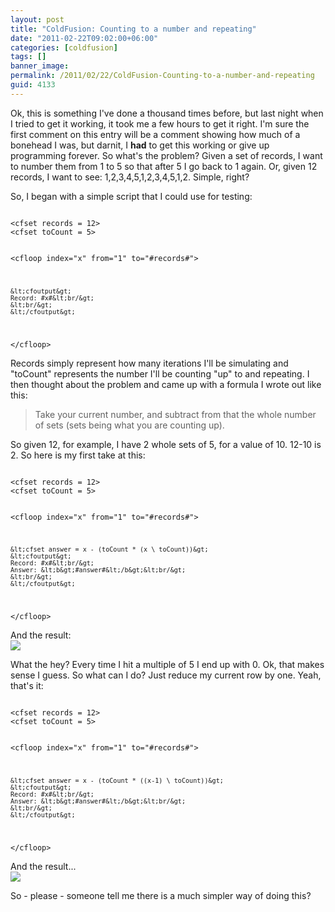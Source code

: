 ```yaml
---
layout: post
title: "ColdFusion: Counting to a number and repeating"
date: "2011-02-22T09:02:00+06:00"
categories: [coldfusion]
tags: []
banner_image: 
permalink: /2011/02/22/ColdFusion-Counting-to-a-number-and-repeating
guid: 4133
---
```


Ok, this is something I've done a thousand times before, but last night when I tried to get it working, it took me a few hours to get it right. I'm sure the first comment on this entry will be a comment showing how much of a bonehead I was, but darnit, I <b>had</b> to get this working or give up programming forever. So what's the problem? Given a set of records, I want to number them from 1 to 5 so that after 5 I go back to 1 again. Or, given 12 records, I want to see: 1,2,3,4,5,1,2,3,4,5,1,2. Simple, right?
<!--more-->
<p>

So, I began with a simple script that I could use for testing:

<p>

<code>
&lt;cfset records = 12&gt;
&lt;cfset toCount = 5&gt;

&lt;cfloop index="x" from="1" to="#records#"&gt;
	
	&lt;cfoutput&gt;
	Record: #x#&lt;br/&gt;	
	&lt;br/&gt;
	&lt;/cfoutput&gt;
&lt;/cfloop&gt;
</code>

<p>

Records simply represent how many iterations I'll be simulating and "toCount" represents the number I'll be counting "up" to and repeating. I then thought about the problem and came up with a formula I wrote out like this:

<p>

<blockquote>
Take your current number, and subtract from that the whole number of sets (sets being what you are counting up). 
</blockquote>

<p>

So given 12, for example, I have 2 whole sets of 5, for a value of 10. 12-10 is 2. So here is my first take at this:

<p>

<code>
&lt;cfset records = 12&gt;
&lt;cfset toCount = 5&gt;

&lt;cfloop index="x" from="1" to="#records#"&gt;
	
	&lt;cfset answer = x - (toCount * (x \ toCount))&gt;
	&lt;cfoutput&gt;
	Record: #x#&lt;br/&gt;	
	Answer: &lt;b&gt;#answer#&lt;/b&gt;&lt;br/&gt;
	&lt;br/&gt;
	&lt;/cfoutput&gt;
&lt;/cfloop&gt;
</code>

<p>

And the result:<br/>
<img src="https://static.raymondcamden.com/images/ScreenClip28.png" />

<p>

What the hey? Every time I hit a multiple of 5 I end up with 0. Ok, that makes sense I guess. So what can I do? Just reduce my current row by one. Yeah, that's it:

<p>

<code>
&lt;cfset records = 12&gt;
&lt;cfset toCount = 5&gt;

&lt;cfloop index="x" from="1" to="#records#"&gt;
	
	&lt;cfset answer = x - (toCount * ((x-1) \ toCount))&gt;
	&lt;cfoutput&gt;
	Record: #x#&lt;br/&gt;	
	Answer: &lt;b&gt;#answer#&lt;/b&gt;&lt;br/&gt;
	&lt;br/&gt;
	&lt;/cfoutput&gt;
&lt;/cfloop&gt;
</code>

<p>

And the result...<br/>
<img src="https://static.raymondcamden.com/images/cfjedi/ScreenClip29.png" />

<p>

So - please - someone tell me there is a much simpler way of doing this?